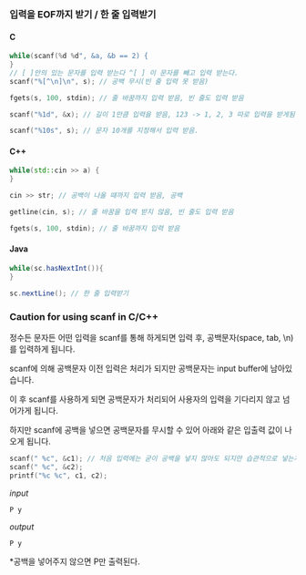 
### 입력을 EOF까지 받기 / 한 줄 입력받기 

#### C
```c
while(scanf(%d %d", &a, &b == 2) {
}
// [ ]안의 있는 문자를 입력 받는다 ^[ ] 이 문자를 빼고 입력 받는다.
scanf("%[^\n]\n", s); // 공백 무시(빈 줄 입력 못 받음)

fgets(s, 100, stdin); // 줄 바꿈까지 입력 받음, 빈 줄도 입력 받음

scanf("%1d", &x); // 길이 1만큼 입력을 받음, 123 -> 1, 2, 3 따로 입력을 받게됨

scanf("%10s", s); // 문자 10개를 지정해서 입력 받음.
```
#### C++
```c++
while(std::cin >> a) { 
}

cin >> str; // 공백이 나올 때까지 입력 받음, 공백 

getline(cin, s); // 줄 바꿈을 입력 받지 않음, 빈 줄도 입력 받음

fgets(s, 100, stdin); // 줄 바꿈까지 입력 받음
```
#### Java
```java
while(sc.hasNextInt()){
}

sc.nextLine(); // 한 줄 입력받기
```

### Caution for using scanf in C/C++  

정수든 문자든 어떤 입력을 scanf를 통해 하게되면 입력 후, 공백문자(space, tab, \n)를 입력하게 됩니다.  

scanf에 의해 공백문자 이전 입력은 처리가 되지만 공백문자는 input buffer에 남아있습니다.  

이 후 scanf를 사용하게 되면 공백문자가 처리되어 사용자의 입력을 기다리지 않고 넘어가게 됩니다.  

하지만 scanf에 공백을 넣으면 공백문자를 무시할 수 있어 아래와 같은 입출력 값이 나오게 됩니다.  

```c++
scanf(" %c", &c1); // 처음 입력에는 굳이 공백을 넣지 않아도 되지만 습관적으로 넣는게 좋습니다.
scanf(" %c", &c2);
printf("%c %c", c1, c2);
```
_input_
```
P y
```
_output_
```
P y
```
*공백을 넣어주지 않으면 P만 출력된다.
